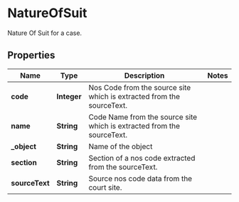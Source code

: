

# NatureOfSuit

Nature Of Suit for a case.

## Properties

| Name | Type | Description | Notes |
|------------ | ------------- | ------------- | -------------|
|**code** | **Integer** | Nos Code from the source site which is extracted from the sourceText. |  |
|**name** | **String** | Code Name from the source site which is extracted from the sourceText. |  |
|**_object** | **String** | Name of the object |  |
|**section** | **String** | Section of a nos code extracted from the sourceText. |  |
|**sourceText** | **String** | Source nos code data from the court site. |  |



